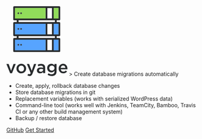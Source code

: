 

<svg width="160px" height="183px" viewBox="0 0 160 183" version="1.1" xmlns="http://www.w3.org/2000/svg" xmlns:xlink="http://www.w3.org/1999/xlink">
    <!-- Generator: Sketch 51.2 (57519) - http://www.bohemiancoding.com/sketch -->
    <desc>Created with Sketch.</desc>
    <defs></defs>
    <g id="Page-1" stroke="none" stroke-width="1" fill="none" fill-rule="evenodd">
        <g id="Artboard" transform="translate(-67.000000, -124.000000)">
            <g id="Group" transform="translate(67.000000, 124.000000)">
                <g id="server" transform="translate(18.000000, 0.000000)" fill-rule="nonzero">
                    <path d="M123,85.545974 L123,117.662338 C123,118.952727 121.953722,120 120.664557,120 L2.33544304,120 C1.04316456,120 0,118.952727 0,117.662338 L0,85.545974 C0,84.2555844 1.04316456,83.2083117 2.33544304,83.2083117 L9.14559494,83.2083117 L9.14559494,78.3958442 L2.33544304,78.3958442 C1.04316456,78.3958442 0,77.3485714 0,76.0581818 L0,43.9418182 C0,42.6514286 1.04316456,41.6041558 2.33544304,41.6041558 L9.14559494,41.6041558 L9.14559494,36.7916883 L2.33544304,36.7916883 C1.04316456,36.7916883 0,35.7444156 0,34.454026 L0,2.33766234 C0,1.04727273 1.04316456,0 2.33544304,0 L120.664557,0 C121.953722,0 123,1.04727273 123,2.33766234 L123,34.454026 C123,35.7444156 121.953722,36.7916883 120.664557,36.7916883 L113.854405,36.7916883 L113.854405,41.6041558 L120.664557,41.6041558 C121.953722,41.6041558 123,42.6514286 123,43.9418182 L123,76.0581818 C123,77.3485714 121.953722,78.3958442 120.664557,78.3958442 L113.854405,78.3958442 L113.854405,83.2083117 L120.664557,83.2083117 C121.953722,83.2083117 123,84.2555844 123,85.545974 Z M118.329114,115.324675 L118.329114,87.8836364 L106.131873,87.8836364 L106.131873,115.324675 L118.329114,115.324675 Z M118.329114,73.7205195 L118.329114,46.2794805 L106.131873,46.2794805 L106.131873,73.7205195 L118.329114,73.7205195 Z M118.329114,32.1163636 L118.329114,4.67532468 L106.131873,4.67532468 L106.131873,32.1163636 L118.329114,32.1163636 Z M109.183519,83.2083117 L109.183519,78.3958442 L13.816481,78.3958442 L13.816481,83.2083117 L109.183519,83.2083117 Z M109.183519,41.6041558 L109.183519,36.7916883 L13.816481,36.7916883 L13.816481,41.6041558 L109.183519,41.6041558 Z M101.460987,115.324675 L101.460987,87.8836364 L89.3135696,87.8836364 L89.3135696,115.324675 L101.460987,115.324675 Z M101.460987,73.7205195 L101.460987,46.2794805 L89.3135696,46.2794805 L89.3135696,73.7205195 L101.460987,73.7205195 Z M101.460987,32.1163636 L101.460987,4.67532468 L89.3135696,4.67532468 L89.3135696,32.1163636 L101.460987,32.1163636 Z M84.6426835,115.324675 L84.6426835,87.8836364 L4.67088608,87.8836364 L4.67088608,115.324675 L84.6426835,115.324675 Z M84.6426835,73.7205195 L84.6426835,46.2794805 L4.67088608,46.2794805 L4.67088608,73.7205195 L84.6426835,73.7205195 Z M84.6426835,32.1163636 L84.6426835,4.67532468 L4.67088608,4.67532468 L4.67088608,32.1163636 L84.6426835,32.1163636 Z" id="Shape" fill="#282B2D"></path>
                    <polygon id="Rectangle-path" fill="#57A4FF" points="105.824324 87.7777778 118.567568 87.7777778 118.567568 115.555556 105.824324 115.555556"></polygon>
                    <polygon id="Rectangle-path" fill="#57A4FF" points="105.824324 46.1111111 118.567568 46.1111111 118.567568 73.8888889 105.824324 73.8888889"></polygon>
                    <rect id="Rectangle-path" fill="#91DC5A" x="105.824324" y="4.44444444" width="12.7432432" height="27.7777778"></rect>
                    <polygon id="Shape" fill="#57A4FF" points="84.7702703 87.7777778 84.7702703 115.555556 4.43243243 115.555556 4.43243243 87.7777778"></polygon>
                    <polygon id="Shape" fill="#57A4FF" points="84.7702703 46.1111111 84.7702703 73.8888889 4.43243243 73.8888889 4.43243243 46.1111111 84.2162162 46.1111111"></polygon>
                    <polygon id="Shape" fill="#91DC5A" points="84.7702703 4.44444444 84.7702703 32.2222222 4.43243243 32.2222222 4.43243243 4.44444444"></polygon>
                    <path d="M22.0661261,16.762963 C22.4798198,17.1748148 22.7162162,17.7496296 22.7162162,18.3333333 C22.7162162,18.917037 22.4798198,19.4918519 22.0661261,19.9037037 C21.6524324,20.3185185 21.0821261,20.5555556 20.5,20.5555556 C19.9149189,20.5555556 19.3446126,20.3185185 18.9309189,19.9037037 C18.5201802,19.4918519 18.2837838,18.917037 18.2837838,18.3333333 C18.2837838,17.7496296 18.5201802,17.1748148 18.9309189,16.762963 C19.3446126,16.3481481 19.9149189,16.1111111 20.5,16.1111111 C21.0821261,16.1111111 21.6524324,16.3481481 22.0661261,16.762963 Z" id="Shape" fill="#3D4245"></path>
                    <path d="M22.0661261,57.8740741 C22.4798198,58.2859259 22.7162162,58.8607407 22.7162162,59.4444444 C22.7162162,60.0311111 22.4798198,60.602963 22.0661261,61.0148148 C21.6524324,61.4296296 21.0821261,61.6666667 20.5,61.6666667 C19.9149189,61.6666667 19.3446126,61.4296296 18.9309189,61.0148148 C18.5201802,60.602963 18.2837838,60.0311111 18.2837838,59.4444444 C18.2837838,58.8607407 18.5201802,58.2859259 18.9309189,57.8740741 C19.3446126,57.4592593 19.9149189,57.2222222 20.5,57.2222222 C21.0821261,57.2222222 21.6524324,57.4592593 22.0661261,57.8740741 Z" id="Shape" fill="#3D4245"></path>
                    <path d="M22.0661261,99.5407407 C22.4798198,99.9525926 22.7162162,100.527407 22.7162162,101.111111 C22.7162162,101.697778 22.4798198,102.26963 22.0661261,102.681481 C21.6524324,103.096296 21.0821261,103.333333 20.5,103.333333 C19.9149189,103.333333 19.3446126,103.096296 18.9309189,102.681481 C18.5201802,102.26963 18.2837838,101.694815 18.2837838,101.111111 C18.2837838,100.527407 18.5201802,99.9555556 18.9309189,99.5407407 C19.3446126,99.1259259 19.9149189,98.8888889 20.5,98.8888889 C21.0821261,98.8888889 21.6524324,99.1259259 22.0661261,99.5407407 Z" id="Shape" fill="#3D4245"></path>
                    <path d="M14.8634234,16.762963 C15.2771171,17.1748148 15.5135135,17.7496296 15.5135135,18.3333333 C15.5135135,18.917037 15.2771171,19.4918519 14.8634234,19.9037037 C14.4497297,20.3185185 13.8794234,20.5555556 13.2972973,20.5555556 C12.7122162,20.5555556 12.1419099,20.3185185 11.7282162,19.9037037 C11.3174775,19.4918519 11.0810811,18.917037 11.0810811,18.3333333 C11.0810811,17.7496296 11.3174775,17.1748148 11.7282162,16.762963 C12.1419099,16.3481481 12.7122162,16.1111111 13.2972973,16.1111111 C13.8794234,16.1111111 14.4497297,16.3481481 14.8634234,16.762963 Z" id="Shape" fill="#3D4245"></path>
                    <path d="M14.8634234,57.8740741 C15.2771171,58.2859259 15.5135135,58.8607407 15.5135135,59.4444444 C15.5135135,60.0281481 15.2771171,60.602963 14.8634234,61.0148148 C14.4497297,61.4296296 13.8794234,61.6666667 13.2972973,61.6666667 C12.7122162,61.6666667 12.1419099,61.4296296 11.7282162,61.0148148 C11.3174775,60.602963 11.0810811,60.0281481 11.0810811,59.4444444 C11.0810811,58.8607407 11.3174775,58.2859259 11.7282162,57.8740741 C12.1419099,57.4592593 12.7122162,57.2222222 13.2972973,57.2222222 C13.8794234,57.2222222 14.4497297,57.4592593 14.8634234,57.8740741 Z" id="Shape" fill="#3D4245"></path>
                    <path d="M14.8634234,99.5407407 C15.2771171,99.9555556 15.5135135,100.527407 15.5135135,101.111111 C15.5135135,101.694815 15.2771171,102.26963 14.8634234,102.681481 C14.4497297,103.096296 13.8794234,103.333333 13.2972973,103.333333 C12.7122162,103.333333 12.1419099,103.096296 11.7282162,102.681481 C11.3174775,102.26963 11.0810811,101.697778 11.0810811,101.111111 C11.0810811,100.527407 11.3174775,99.9525926 11.7282162,99.5407407 C12.1419099,99.1259259 12.7122162,98.8888889 13.2972973,98.8888889 C13.8794234,98.8888889 14.4497297,99.1259259 14.8634234,99.5407407 Z" id="Shape" fill="#3D4245"></path>
                </g>
                <path d="M12.2522523,169.188034 L18.6936937,151.501425 L24.4144144,151.501425 L14.6846847,175.752137 L9.77477477,175.752137 L0,151.501425 L5.85585586,151.501425 L12.2522523,169.188034 Z M51.7567568,163.535613 C51.7567568,170.418803 46.3513514,176.116809 39.009009,176.116809 C31.7567568,176.116809 26.3963964,170.509972 26.3963964,163.626781 C26.3963964,156.698006 31.8018018,151 39.0990991,151 C46.3963964,151 51.7567568,156.606838 51.7567568,163.535613 Z M46.3063063,163.626781 C46.3063063,159.34188 43.2882883,155.831909 39.009009,155.831909 C34.6396396,155.831909 31.8468468,159.296296 31.8468468,163.535613 C31.8468468,167.820513 34.8648649,171.330484 39.0990991,171.330484 C43.5135135,171.330484 46.3063063,167.866097 46.3063063,163.626781 Z M78.1081081,151.501425 L68.6486486,176.253561 C66.7567568,181.176638 64.6396396,183 60.8108108,183 C58.5135135,183 56.8468468,182.452991 55.1801802,181.541311 L57.027027,177.438746 C58.018018,177.985755 59.0990991,178.350427 60.2252252,178.350427 C61.7567568,178.350427 62.7027027,177.666667 63.6036036,175.569801 L53.6936937,151.501425 L59.5045045,151.501425 L66.2612613,169.37037 L72.4324324,151.501425 L78.1081081,151.501425 Z M101.621622,175.569801 L96.2162162,175.569801 L96.2162162,172.606838 C94.5945946,174.566952 92.1171171,176.071225 88.5135135,176.071225 C84.009009,176.071225 80.045045,173.472934 80.045045,168.641026 L80.045045,168.549858 C80.045045,163.353276 84.1441441,160.80057 89.6846847,160.80057 C92.5675676,160.80057 94.4144144,161.210826 96.2612613,161.803419 L96.2612613,161.210826 C96.2612613,157.883191 94.1891892,156.059829 90.4054054,156.059829 C87.7477477,156.059829 85.7657658,156.652422 83.6036036,157.564103 L82.1171171,153.14245 C84.7297297,151.957265 87.2972973,151.136752 91.1711712,151.136752 C98.1981982,151.136752 101.621622,154.874644 101.621622,161.301994 L101.621622,175.569801 Z M96.3513514,166.863248 L96.3513514,165.358974 C94.954955,164.811966 93.018018,164.401709 90.9009009,164.401709 C87.4774775,164.401709 85.4504505,165.814815 85.4504505,168.276353 L85.4504505,168.367521 C85.4504505,170.646724 87.4774775,171.923077 90.045045,171.923077 C93.6486486,171.923077 96.3513514,169.871795 96.3513514,166.863248 Z M131.486486,170.646724 C131.486486,179.17094 126.891892,182.954416 118.693694,182.954416 C114.774775,182.954416 111.126126,181.951567 108.063063,180.082621 L110.09009,175.934473 C112.612613,177.529915 115.315315,178.487179 118.558559,178.487179 C123.423423,178.487179 126.081081,175.934473 126.081081,171.102564 L126.081081,169.233618 C124.099099,171.831909 121.621622,173.655271 117.702703,173.655271 C112.117117,173.655271 106.891892,169.507123 106.891892,162.350427 C106.891892,155.193732 112.162162,151 117.702703,151 C121.711712,151 124.189189,152.868946 126.036036,155.102564 L126.036036,151.501425 L131.486486,151.501425 L131.486486,170.646724 Z M126.126126,162.350427 C126.126126,158.293447 122.927928,155.649573 119.144144,155.649573 C115.36036,155.649573 112.387387,158.293447 112.387387,162.304843 C112.387387,166.316239 115.405405,169.005698 119.144144,169.005698 C122.927928,169.005698 126.126126,166.316239 126.126126,162.350427 Z M142.432432,165.495726 C143.063063,169.415954 145.765766,171.603989 149.279279,171.603989 C151.936937,171.603989 153.828829,170.60114 155.720721,168.732194 L158.918919,171.603989 C156.666667,174.339031 153.558559,176.116809 149.189189,176.116809 C142.297297,176.116809 136.981982,171.05698 136.981982,163.581197 C136.981982,156.652422 141.801802,151 148.603604,151 C156.171171,151 160,157.017094 160,163.991453 C160,164.492877 159.954955,164.948718 159.90991,165.495726 L142.432432,165.495726 Z M142.387387,161.849003 L154.594595,161.849003 C154.234234,158.293447 152.162162,155.512821 148.558559,155.512821 C145.225225,155.512821 142.882883,158.111111 142.387387,161.849003 Z" id="voyage" fill="#282B2D"></path>
            </g>
        </g>
    </g>
</svg>
> Create database migrations automatically

* Create, apply, rollback database changes
* Store database migrations in git
* Replacement variables (works with serialized WordPress data)
* Command-line tool (works well with Jenkins, TeamCity, Bamboo, Travis CI or any other build management system)
* Backup / restore database

<div class="typed"></div>

[GitHub](https://github.com/hirebrainsco/voyage/)
[Get Started](#Introduction)
